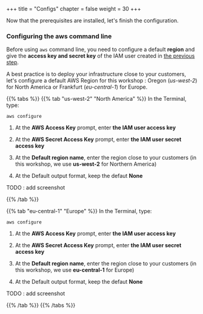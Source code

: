 +++
title = "Configs"
chapter = false
weight = 30
+++

Now that the prerequisites are installed, let's finish the configuration.

### Configuring the aws command line

Before using `aws` command line, you need to configure a default **region** and give the **access key and secret key** of the IAM user created in [the previous step](http://localhost:1313/10_prerequisites/20_installs.html).

A best practice is to deploy your infrastructure close to your customers, let's configure a default AWS Region for this workshop : Oregon (*us-west-2*) for North America or Frankfurt (*eu-central-1*) for Europe.

{{% tabs %}}
{{% tab "us-west-2" "North America" %}}
In the Terminal, type:

`aws configure`

1. At the **AWS Access Key** prompt, enter **the IAM user access key**

1. At the **AWS Secret Access Key** prompt, enter **the IAM user secret access key**

1. At the **Default region name**, enter the region close to your customers (in this workshop, we use **us-west-2** for Northern America)

1. At the Default output format, keep the defaut **None**

TODO : add screenshot

{{% /tab %}}

{{% tab  "eu-central-1"  "Europe" %}}
In the Terminal, type:

`aws configure`

1. At the **AWS Access Key** prompt, enter **the IAM user access key**

1. At the **AWS Secret Access Key** prompt, enter **the IAM user secret access key**

1. At the **Default region name**, enter the region close to your customers (in this workshop, we use **eu-central-1** for Europe)

1. At the Default output format, keep the defaut **None**

TODO : add screenshot

{{% /tab %}}
{{% /tabs %}}

